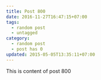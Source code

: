 ```yaml
---
title: Post 800
date: 2016-11-27T16:47:15+07:00
tags:
  - random post
  - untagged
category:
  - random post
  - post has 0
updated: 2015-05-05T13:35:11+07:00
---
```

This is content of post 800